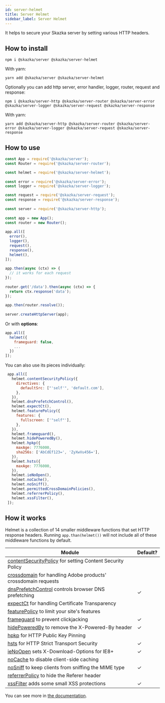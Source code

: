 ```yaml
---
id: server-helmet
title: Server Helmet
sidebar_label: Server Helmet
---
```

It helps to secure your Skazka server by setting various HTTP headers.

## How to install

    npm i @skazka/server @skazka/server-helmet
    
With yarn:

    yarn add @skazka/server @skazka/server-helmet
    
Optionally you can add http server, error handler, logger, router, request and response:

    npm i @skazka/server-http @skazka/server-router @skazka/server-error @skazka/server-logger @skazka/server-request @skazka/server-response
      
With yarn:

    yarn add @skazka/server-http @skazka/server-router @skazka/server-error @skazka/server-logger @skazka/server-request @skazka/server-response

## How to use

```javascript
const App = require('@skazka/server');
const Router = require('@skazka/server-router');

const helmet = require('@skazka/server-helmet');
        
const error = require('@skazka/server-error');
const logger = require('@skazka/server-logger');

const request = require('@skazka/server-request');
const response = require('@skazka/server-response');
        
const server = require('@skazka/server-http');
        
const app = new App();
const router = new Router();
        
app.all([
  error(),
  logger(),
  request(),
  response(),
  helmet(),
]);
    
app.then(async (ctx) => {
  // it works for each request
});
    
router.get('/data').then(async (ctx) => {
  return ctx.response('data'); 
});
        
app.then(router.resolve());
        
server.createHttpServer(app);
```

Or with **options**:

```javascript
app.all([
  helmet({
    frameguard: false,
    ...
  })
]);
``` 

You can also use its pieces individually:

```javascript
 app.all([
   helmet.contentSecurityPolicy({
     directives: {
       defaultSrc: ["'self'", 'default.com'],
     },
   }),
   helmet.dnsPrefetchControl(),
   helmet.expectCt(),
   helmet.featurePolicy({
     features: {
       fullscreen: ['"self"'],
     },
   }),
   helmet.frameguard(),
   helmet.hidePoweredBy(),
   helmet.hpkp({
     maxAge: 7776000,
     sha256s: ['AbCdEf123=', 'ZyXwVu456='],
   }),
   helmet.hsts({
     maxAge: 7776000,
   }),
   helmet.ieNoOpen(),
   helmet.noCache(),
   helmet.noSniff(),
   helmet.permittedCrossDomainPolicies(),
   helmet.referrerPolicy(),
   helmet.xssFilter(),
 ]);
 ``` 
 
 How it works
 ------------
 
 Helmet is a collection of 14 smaller middleware functions that set HTTP response headers. 
 Running `app.than(helmet())` will not include all of these middleware functions by default.
 
 | Module | Default? |
 |---|---|
 | [contentSecurityPolicy](https://helmetjs.github.io/docs/csp/) for setting Content Security Policy |  |
 | [crossdomain](https://helmetjs.github.io/docs/crossdomain/) for handling Adobe products' crossdomain requests |  |
 | [dnsPrefetchControl](https://helmetjs.github.io/docs/dns-prefetch-control) controls browser DNS prefetching | ✓ |
 | [expectCt](https://helmetjs.github.io/docs/expect-ct/) for handling Certificate Transparency |  |
 | [featurePolicy](https://helmetjs.github.io/docs/feature-policy/) to limit your site's features |  |
 | [frameguard](https://helmetjs.github.io/docs/frameguard/) to prevent clickjacking | ✓ |
 | [hidePoweredBy](https://helmetjs.github.io/docs/hide-powered-by) to remove the X-Powered-By header | ✓ |
 | [hpkp](https://helmetjs.github.io/docs/hpkp/) for HTTP Public Key Pinning |  |
 | [hsts](https://helmetjs.github.io/docs/hsts/) for HTTP Strict Transport Security | ✓ |
 | [ieNoOpen](https://helmetjs.github.io/docs/ienoopen) sets X-Download-Options for IE8+ | ✓ |
 | [noCache](https://helmetjs.github.io/docs/nocache/) to disable client-side caching |  |
 | [noSniff](https://helmetjs.github.io/docs/dont-sniff-mimetype) to keep clients from sniffing the MIME type | ✓ |
 | [referrerPolicy](https://helmetjs.github.io/docs/referrer-policy) to hide the Referer header |  |
 | [xssFilter](https://helmetjs.github.io/docs/xss-filter) adds some small XSS protections | ✓ |
 
You can see more in [the documentation](https://helmetjs.github.io/docs/).


